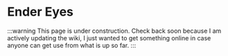 # Ender Eyes

:::warning
This page is under construction. Check back soon because I am actively updating the wiki, I just wanted to get something online in case anyone can get use from what is up so far.
:::
